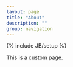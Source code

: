 ```yaml
---
layout: page
title: "About"
description: ""
group: navigation
---
```

{% include JB/setup %}

<p class="lead">
  This is a custom page.
</p>